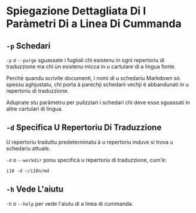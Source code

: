 # Spiegazione Dettagliata Di I Paràmetri Di a Linea Di Cummanda

## `-p` Schedari

`-p` o `--purge` sguassate i fugliali chì esistenu in ogni repertoriu di traduzzione ma chì ùn esistenu micca in u cartulare di a lingua fonte.

Perchè quandu scrivite documenti, i nomi di u schedariu Markdown sò spessu aghjustatu, chì porta à parechji schedarii vechji è abbandunati in u repertoriu di traduzzione.

Aduprate stu paràmetru per pulizziari i schedari chì deve esse sguassati in altre cartulari di lingua.

## `-d` Specifica U Repertoriu Di Traduzzione

U repertoriu traduttu predeterminatu à u repertoriu induve si trova u schedariu attuale.

`-d` o `--workdir` ponu specificà u repertoriu di traduzzione, cum'è:

```
i18 -d ~/i18n/md
```

## `-h` Vede L'aiutu

`-h` o `--help` per vede l'aiutu di a linea di cummanda.